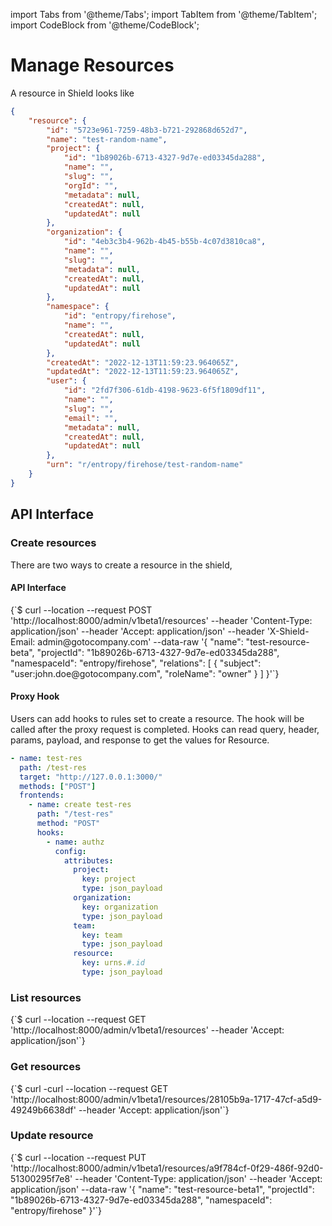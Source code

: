 import Tabs from '@theme/Tabs';
import TabItem from '@theme/TabItem';
import CodeBlock from '@theme/CodeBlock';

# Manage Resources

A resource in Shield looks like

```json
{
    "resource": {
        "id": "5723e961-7259-48b3-b721-292868d652d7",
        "name": "test-random-name",
        "project": {
            "id": "1b89026b-6713-4327-9d7e-ed03345da288",
            "name": "",
            "slug": "",
            "orgId": "",
            "metadata": null,
            "createdAt": null,
            "updatedAt": null
        },
        "organization": {
            "id": "4eb3c3b4-962b-4b45-b55b-4c07d3810ca8",
            "name": "",
            "slug": "",
            "metadata": null,
            "createdAt": null,
            "updatedAt": null
        },
        "namespace": {
            "id": "entropy/firehose",
            "name": "",
            "createdAt": null,
            "updatedAt": null
        },
        "createdAt": "2022-12-13T11:59:23.964065Z",
        "updatedAt": "2022-12-13T11:59:23.964065Z",
        "user": {
            "id": "2fd7f306-61db-4198-9623-6f5f1809df11",
            "name": "",
            "slug": "",
            "email": "",
            "metadata": null,
            "createdAt": null,
            "updatedAt": null
        },
        "urn": "r/entropy/firehose/test-random-name"
    }
}
```

## API Interface
### Create resources

There are two ways to create a resource in the shield,
#### API Interface

<Tabs groupId="api">
  <TabItem value="HTTP" label="HTTP" default>
        <CodeBlock className="language-bash">
    {`$ curl --location --request POST 'http://localhost:8000/admin/v1beta1/resources'
--header 'Content-Type: application/json'
--header 'Accept: application/json'
--header 'X-Shield-Email: admin@gotocompany.com'
--data-raw '{
  "name": "test-resource-beta",
  "projectId": "1b89026b-6713-4327-9d7e-ed03345da288",
  "namespaceId": "entropy/firehose",
  "relations": [
    {
      "subject": "user:john.doe@gotocompany.com",
      "roleName": "owner"
    }
  ]
}'`}
    </CodeBlock>
  </TabItem>
</Tabs>

#### Proxy Hook

Users can add hooks to rules set to create a resource. The hook will be called after the proxy request is completed.
Hooks can read query, header, params, payload, and response to get the values for Resource.

```yaml
- name: test-res
  path: /test-res
  target: "http://127.0.0.1:3000/"
  methods: ["POST"]
  frontends:
    - name: create test-res
      path: "/test-res"
      method: "POST"
      hooks:
        - name: authz
          config:
            attributes:
              project:
                key: project
                type: json_payload
              organization:
                key: organization
                type: json_payload
              team:
                key: team
                type: json_payload
              resource:
                key: urns.#.id
                type: json_payload
```

### List resources

<Tabs groupId="api">
  <TabItem value="HTTP" label="HTTP" default>
        <CodeBlock className="language-bash">
    {`$ curl --location --request GET 'http://localhost:8000/admin/v1beta1/resources'
--header 'Accept: application/json'`}
    </CodeBlock>
  </TabItem>
</Tabs>

### Get resources

<Tabs groupId="api">
  <TabItem value="HTTP" label="HTTP" default>
        <CodeBlock className="language-bash">
    {`$ curl -curl --location --request GET 'http://localhost:8000/admin/v1beta1/resources/28105b9a-1717-47cf-a5d9-49249b6638df'
--header 'Accept: application/json'`}
    </CodeBlock>
  </TabItem>
</Tabs>

### Update resource

<Tabs groupId="api">
  <TabItem value="HTTP" label="HTTP" default>
        <CodeBlock className="language-bash">
    {`$ curl --location --request PUT 'http://localhost:8000/admin/v1beta1/resources/a9f784cf-0f29-486f-92d0-51300295f7e8'
--header 'Content-Type: application/json'
--header 'Accept: application/json'
--data-raw '{
  "name": "test-resource-beta1",
  "projectId": "1b89026b-6713-4327-9d7e-ed03345da288",
  "namespaceId": "entropy/firehose"
}'`}
    </CodeBlock>
  </TabItem>
</Tabs>